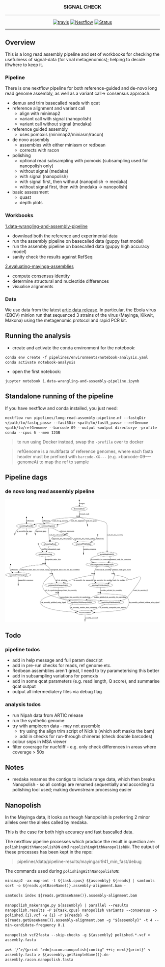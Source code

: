 <div align="center">
    <h3>SIGNAL CHECK</h3>
    <hr>
    <a href="https://travis-ci.org/will-rowe/signal-check"><img src="https://travis-ci.org/will-rowe/signal-check.svg?branch=master" alt="travis"></a>
    <a href="https://www.nextflow.io"><img src="https://img.shields.io/badge/nextflow-%E2%89%A519.07.0-brightgreen.svg" alt="Nextflow"></a>
    <a href=""><img src="https://img.shields.io/badge/status-WIP-orange" alt="Status"></a>
</div>

***

## Overview

This is a long read assembly pipeline and set of workbooks for checking the usefulness of signal-data (for viral metagenomics); helping to decide if/where to keep it.

### Pipeline

There is one nextflow pipeline for both reference-guided and de-novo long read genome assembly, as well as a variant call-> consensus approach.

* demux and trim basecalled reads with qcat
* reference alignment and variant call
  * align with minimap2
  * variant call with signal (nanopolish)
  * variant call without signal (medaka)
* reference guided assembly
  * uses pomoxis (minimap2/miniasm/racon)
* de novo assembly
  * assembles with either miniasm or redbean
  * corrects with racon
* polishing  
  * optional read subsampling with pomoxis (subsampling used for nanopolish only)
  * without signal (medaka)
  * with signal (nanopolish)
  * with signal first, then without (nanopolish -> medaka)
  * without signal first, then with (medaka -> nanopolish)
* basic assessment
  * quast
  * depth plots

### Workbooks

[1.data-wrangling-and-assembly-pipeline](1.data-wrangling-and-assembly-pipeline.ipynb)

* download both the reference and experimental data
* run the assembly pipeline on basecalled data (guppy fast model)
* run the assembly pipeline on basecalled data (guppy high accuracy model)
* sanity check the results against RefSeq

[2.evaluating-mayinga-assemblies](2.evaluating-mayinga-assemblies.ipynb)

* compute consensus identity
* determine structural and nucleotide differences
* visualise alignments


### Data

We use data from the latest [artic data release](http://artic.network/protocol_validation_2019.html). In particular, the Ebola virus (EBOV) minion run that sequenced 3 strains of the virus (Mayinga, Kikwit, Makona) using the metagenomic protocol and rapid PCR kit.

## Running the analysis

* create and activate the conda environment for the notebook:
  
```
conda env create -f pipelines/environments/notebook-analysis.yaml 
conda activate notebook-analysis
```

* open the first notebook:

```
jupyter notebook 1.data-wrangling-and-assembly-pipeline.ipynb
```

## Standalone running of the pipeline

If you have nextflow and conda installed, you just need:

```
nextflow run pipelines/long-read-assembly-pipeline.nf --fastqDir </path/to/fastq_pass> --fast5Dir <path/to/fast5_pass> --refGenome <path/to/refGenome> --barcode 09 --output <output directory> -profile conda --cpus 6 --mem 12GB
```

> to run using Docker instead, swap the `-profile` over to docker

> refGenome is a multifasta of reference genomes, where each fasta header must be prefixed with `barcode-XX---` (e.g. >barcode-09---genomeA) to map the ref to sample

## Pipeline dags

### de novo long read assembly pipeline

![dag](pipelines/long-read-assembly.png)

## Todo

### pipeline todos
* add in help message and full param descript
* add in pre-run checks for reads, ref genome etc.
* Redbean assemblies aren't great, I need to try parameterising this better
* add in subsampling variations for pomoxis
* add in some qcat parameters (e.g. read length, Q score), and summarise qcat output
* output all intermediatery files via debug flag

### analysis todos
* run Nipah data from ARTIC release
* run the synthetic genome
* try with amplocon data - may not assemble
  * try using the align trim script of Nick's (which soft masks the bam)
  * add in checks for run-through chimeras (check double barcodes)
* colour snps in MSA viewer
* filter coverage for nucfdiff - e.g. only check differences in areas where coverage > 50x

## Notes

* medaka renames the contigs to include range data, which then breaks Nanopolish - so all contigs are renamed sequentially and according to polishing tool used; making downstream processing easier


## Nanopolish

In the Mayinga data, it looks as though Nanopolish is preferring 2 minor alleles over the alleles called by medaka.

This is the case for both high accuracy and fast bascalled data.

The nextflow pipeline processes which produce the result in question are: `polishingWithNanopolishDN` and `repolishingWithNanopolishDN`. The output of these processes has been kept in the repo:

> pipelines/data/pipeline-results/mayinga/r941_min_fast/debug


The commands used during `polishingWithNanopolishDN`:

```
minimap2 -ax map-ont -t ${task.cpus} ${assembly} ${reads} | samtools sort -o ${reads.getBaseName()}.assembly-alignment.bam -

samtools index ${reads.getBaseName()}.assembly-alignment.bam

nanopolish_makerange.py ${assembly} | parallel --results nanopolish.results -P ${task.cpus} nanopolish variants --consensus -o polished.{1}.vcf -w {1} -r ${reads} -b ${reads.getBaseName()}.assembly-alignment.bam -g "${assembly}" -t 4 --min-candidate-frequency 0.1

nanopolish vcf2fasta --skip-checks -g ${assembly} polished.*.vcf > assembly.fasta

awk '/^>/{print ">dn|racon.nanopolish|contig" ++i; next}{print}' < assembly.fasta > ${assembly.getSimpleName()}.dn-assembly.racon.nanopolish.fasta
```